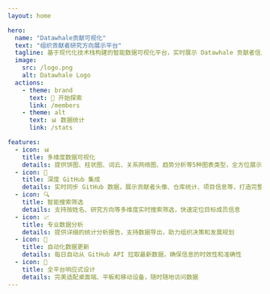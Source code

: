 ```yaml
---
layout: home

hero:
  name: "Datawhale贡献可视化"
  text: "组织贡献者研究方向展示平台"
  tagline: 基于现代化技术栈构建的智能数据可视化平台，实时展示 Datawhale 贡献者信息与研究方向分布
  image:
    src: /logo.png
    alt: Datawhale Logo
  actions:
    - theme: brand
      text: 🚀 开始探索
      link: /members
    - theme: alt
      text: 📊 数据统计
      link: /stats

features:
  - icon: 📊
    title: 多维度数据可视化
    details: 提供饼图、柱状图、词云、关系网络图、趋势分析等5种图表类型，全方位展示贡献者研究方向分布
  - icon: 🔗
    title: 深度 GitHub 集成
    details: 实时同步 GitHub 数据，展示贡献者头像、仓库统计、项目信息等，打造完整的开发者画像
  - icon: 🔍
    title: 智能搜索筛选
    details: 支持按姓名、研究方向等多维度实时搜索筛选，快速定位目标成员信息
  - icon: 📈
    title: 专业数据分析
    details: 提供详细的统计分析报告，支持数据导出，助力组织决策和发展规划
  - icon: 🔄
    title: 自动化数据更新
    details: 每日自动从 GitHub API 拉取最新数据，确保信息的时效性和准确性
  - icon: 📱
    title: 全平台响应式设计
    details: 完美适配桌面端、平板和移动设备，随时随地访问数据
---
```

